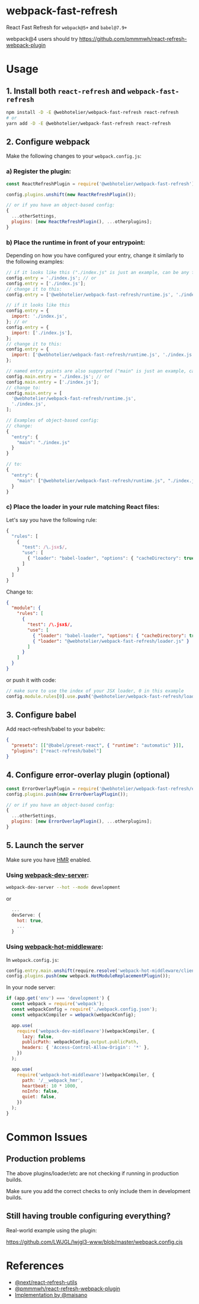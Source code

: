 # webpack-fast-refresh

React Fast Refresh for `webpack@5+` and `babel@7.9+`

webpack@4 users should try https://github.com/pmmmwh/react-refresh-webpack-plugin

# Usage

## 1. Install both `react-refresh` and `webpack-fast-refresh`

```bash
npm install -D -E @webhotelier/webpack-fast-refresh react-refresh
# or
yarn add -D -E @webhotelier/webpack-fast-refresh react-refresh
```

## 2. Configure webpack

Make the following changes to your `webpack.config.js`:

### a) Register the plugin:

```js
const ReactRefreshPlugin = require('@webhotelier/webpack-fast-refresh');

config.plugins.unshift(new ReactRefreshPlugin());

// or if you have an object-based config:
{
  ...otherSettings,
  plugins: [new ReactRefreshPlugin(), ...otherplugins];
}
```

### b) Place the runtime in front of your entrypoint:

Depending on how you have configured your entry, change it similarly to the following examples:

```js
// if it looks like this ("./index.js" is just an example, can be any file or path)
config.entry = './index.js'; // or
config.entry = ['./index.js'];
// change it to this:
config.entry = ['@webhotelier/webpack-fast-refresh/runtime.js', './index.js'];

// if it looks like this
config.entry = {
  import: './index.js',
}; // or
config.entry = {
  import: ['./index.js'],
};
// change it to this:
config.entry = {
  import: ['@webhotelier/webpack-fast-refresh/runtime.js', './index.js'],
};

// named entry points are also supported ("main" is just an example, can be any entry name)
config.main.entry = './index.js'; // or
config.main.entry = ['./index.js'];
// change to:
config.main.entry = [
  '@webhotelier/webpack-fast-refresh/runtime.js',
  './index.js',
];

// Examples of object-based config:
// change:
{
  "entry": {
    "main": "./index.js"
  }
}

// to:
{
  "entry": {
    "main": ["@webhotelier/webpack-fast-refresh/runtime.js", "./index.js"]
  }
}
```

### c) Place the loader in your rule matching React files:

Let's say you have the following rule:

```js
{
  "rules": [
    {
      "test": /\.jsx$/,
      "use": [
        { "loader": "babel-loader", "options": { "cacheDirectory": true } }
      ]
    }
  ]
}
```

Change to:

```json
{
  "module": {
    "rules": [
      {
        "test": /\.jsx$/,
        "use": [
          { "loader": "babel-loader", "options": { "cacheDirectory": true } },
          { "loader": "@webhotelier/webpack-fast-refresh/loader.js" }
        ]
      }
    ]
  }
}
```

or push it with code:

```js
// make sure to use the index of your JSX loader, 0 in this example
config.module.rules[0].use.push('@webhotelier/webpack-fast-refresh/loader.js');
```

## 3. Configure babel

Add react-refresh/babel to your babelrc:

```json
{
  "presets": [["@babel/preset-react", { "runtime": "automatic" }]],
  "plugins": ["react-refresh/babel"]
}
```

## 4. Configure error-overlay plugin (optional)

```js
const ErrorOverlayPlugin = require('@webhotelier/webpack-fast-refresh/error-overlay');
config.plugins.push(new ErrorOverlayPlugin());

// or if you have an object-based config:
{
  ...otherSettings,
  plugins: [new ErrorOverlayPlugin(), ...otherplugins];
}
```

## 5. Launch the server

Make sure you have [HMR](https://webpack.js.org/concepts/hot-module-replacement/) enabled.

### Using [webpack-dev-server](https://github.com/webpack/webpack-dev-server):

```bash
webpack-dev-server --hot --mode development
```
or
```javascript
  ...
  devServe: {
    hot: true,
    ...
  }
```


### Using [webpack-hot-middleware](https://github.com/webpack-contrib/webpack-hot-middleware):

In `webpack.config.js`:

```javascript
config.entry.main.unshift(require.resolve('webpack-hot-middleware/client'));
config.plugins.push(new webpack.HotModuleReplacementPlugin());
```

In your node server:

```javascript
if (app.get('env') === 'development') {
  const webpack = require('webpack');
  const webpackConfig = require('./webpack.config.json');
  const webpackCompiler = webpack(webpackConfig);

  app.use(
    require('webpack-dev-middleware')(webpackCompiler, {
      lazy: false,
      publicPath: webpackConfig.output.publicPath,
      headers: { 'Access-Control-Allow-Origin': '*' },
    })
  );

  app.use(
    require('webpack-hot-middleware')(webpackCompiler, {
      path: '/__webpack_hmr',
      heartbeat: 10 * 1000,
      noInfo: false,
      quiet: false,
    })
  );
}
```

# Common Issues

## Production problems

The above plugins/loader/etc are not checking if running in production builds.

Make sure you add the correct checks to only include them in development builds.

## Still having trouble configuring everything?

Real-world example using the plugin:

https://github.com/LWJGL/lwjgl3-www/blob/master/webpack.config.cjs

# References

- [@next/react-refresh-utils](https://github.com/zeit/next.js/tree/canary/packages/react-refresh-utils)
- [@pmmmwh/react-refresh-webpack-plugin](https://github.com/pmmmwh/react-refresh-webpack-plugin)
- [Implementation by @maisano](https://gist.github.com/maisano/441a4bc6b2954205803d68deac04a716)
